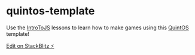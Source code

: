 # quintos-template

Use the [IntroToJS](https://github.com/quinton-ashley/IntroToJS/blob/main/README.md) lessons to learn how to make games using this [QuintOS](https://github.com/quinton-ashley/quintos) template!

[Edit on StackBlitz ⚡️](https://stackblitz.com/edit/quintos-template)
